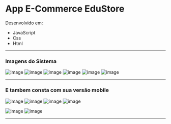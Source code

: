 # App E-Commerce EduStore

Desenvolvido em:
* JavaScript
* Css
* Html

<hr>

### Imagens do Sistema 

![image](https://github.com/user-attachments/assets/85562075-25eb-422d-8af0-dc1a4cc10040)
![image](https://github.com/user-attachments/assets/4a5150a1-3a24-4ccb-b04a-9c0e84e6d2cd)
![image](https://github.com/user-attachments/assets/50200d64-c44d-4939-af35-e171ea14b41d)
![image](https://github.com/user-attachments/assets/aa594ffb-4f98-446d-b9fd-2583376aeb23)
![image](https://github.com/user-attachments/assets/ece56ca8-6eee-4e91-97a0-05b0c9f2af09)
![image](https://github.com/user-attachments/assets/8d118393-1f19-47ee-817b-59ab4da77397)

<hr>

### E tambem consta com sua versão mobile


![image](https://github.com/user-attachments/assets/3867518e-ac69-468a-afa8-f6ce5d666630)
![image](https://github.com/user-attachments/assets/5193877f-ed65-4a42-82d3-b872e7bdad17)
![image](https://github.com/user-attachments/assets/c682e73c-f0f3-472d-a8d4-7472a2276d0a)
![image](https://github.com/user-attachments/assets/d192e5d1-c9be-4895-bba0-62e8e9eb133f)

![image](https://github.com/user-attachments/assets/d255d69f-ac7c-4e59-a78f-7f16b70ea452)
![image](https://github.com/user-attachments/assets/3ed5e4d5-01af-4204-9ba8-32c45b2701fd)

<hr>



